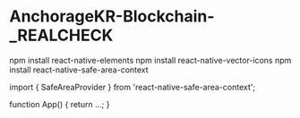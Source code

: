 # AnchorageKR-Blockchain-_REALCHECK


npm install react-native-elements
npm install react-native-vector-icons
npm install react-native-safe-area-context


import { SafeAreaProvider } from 'react-native-safe-area-context';


function App() {
  return <SafeAreaProvider>...</SafeAreaProvider>;
}
